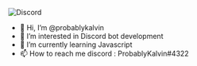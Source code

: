 ![Discord](https://discord.c99.nl/widget/theme-5/810466980045520916.png)

- 👋 Hi, I’m @probablykalvin
- 👀 I’m interested in Discord bot development
- 🌱 I’m currently learning Javascript
- 📫 How to reach me discord : ProbablyKalvin#4322

<!---
probablykalvin/probablykalvin is a ✨ special ✨ repository because its `README.md` (this file) appears on your GitHub profile.
You can click the Preview link to take a look at your changes.
--->
